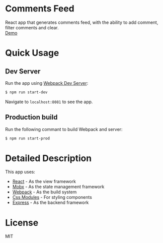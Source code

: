 # Comments Feed
React app that generates comments feed, with the ability to add comment, filter comments and clear.<br/>
[Demo]()

# Quick Usage
## Dev Server
Run the app using [Webpack Dev Server](https://webpack.github.io/docs/webpack-dev-server.html):
```sh
$ npm run start-dev
```
Navigate to `localhost:8081` to see the app.

## Production build
Run the following commant to build Webpack and server:
```sh
$ npm run start-prod
```

# Detailed Description
This app uses:
 - [React](https://facebook.github.io/react/) - As the view framework
 - [Mobx](https://github.com/mobxjs/mobx) - As the state management framework
 - [Webpack](https://webpack.github.io/) - As the build system
 - [Css Modules](https://github.com/css-modules/css-modules) - For styling components
 - [Express](https://expressjs.com/) - As the backend framework

# License
MIT
